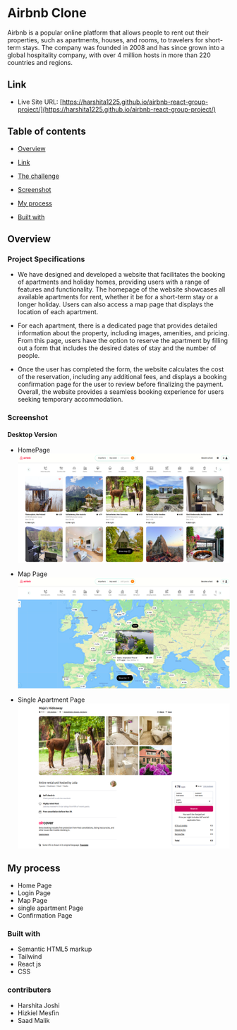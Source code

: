 # Airbnb Clone

Airbnb is a popular online platform that allows people to rent out their properties, such as apartments, houses, and rooms, to travelers for short-term stays. The company was founded in 2008 and has since grown into a global hospitality company, with over 4 million hosts in more than 220 countries and regions.

## Link

- Live Site URL: [https://harshita1225.github.io/airbnb-react-group-project/](https://harshita1225.github.io/airbnb-react-group-project/)

## Table of contents

- [Overview](#overview)

- [Link](#link)

- [The challenge](#the-challenge)

- [Screenshot](#screenshot)

- [My process](#my-process)

- [Built with](#built-with)

## Overview

### Project Specifications

- We have designed and developed a website that facilitates the booking of apartments and holiday homes, providing users with a range of features and functionality. The homepage of the website showcases all available apartments for rent, whether it be for a short-term stay or a longer holiday. Users can also access a map page that displays the location of each apartment.

- For each apartment, there is a dedicated page that provides detailed information about the property, including images, amenities, and pricing. From this page, users have the option to reserve the apartment by filling out a form that includes the desired dates of stay and the number of people.

- Once the user has completed the form, the website calculates the cost of the reservation, including any additional fees, and displays a booking confirmation page for the user to review before finalizing the payment. Overall, the website provides a seamless booking experience for users seeking temporary accommodation.

### Screenshot

#### Desktop Version

- HomePage
  ![Homepage](./src/images/homepage.png)

- Map Page
  ![map page](./src/images/mappage.png)

- Single Apartment Page
  ![singlepage](./src/images/singleproductpage.png)

## My process

- Home Page
- Login Page
- Map Page
- single apartment Page
- Confirmation Page

### Built with

- Semantic HTML5 markup
- Tailwind
- React js
- CSS

### contributers

- Harshita Joshi
- Hizkiel Mesfin
- Saad Malik

